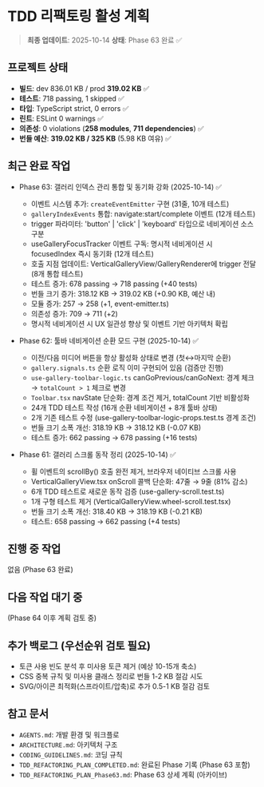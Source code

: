 # TDD 리팩토링 활성 계획

> **최종 업데이트**: 2025-10-14 **상태**: Phase 63 완료 ✅

## 프로젝트 상태

- **빌드**: dev 836.01 KB / prod **319.02 KB** ✅
- **테스트**: 718 passing, 1 skipped ✅
- **타입**: TypeScript strict, 0 errors ✅
- **린트**: ESLint 0 warnings ✅
- **의존성**: 0 violations (**258 modules**, **711 dependencies**) ✅
- **번들 예산**: **319.02 KB / 325 KB** (5.98 KB 여유) ✅

## 최근 완료 작업

- Phase 63: 갤러리 인덱스 관리 통합 및 동기화 강화 (2025-10-14) ✅
  - 이벤트 시스템 추가: `createEventEmitter` 구현 (31줄, 10개 테스트)
  - `galleryIndexEvents` 통합: navigate:start/complete 이벤트 (12개 테스트)
  - trigger 파라미터: 'button' | 'click' | 'keyboard' 타입으로 네비게이션 소스
    구분
  - useGalleryFocusTracker 이벤트 구독: 명시적 네비게이션 시 focusedIndex 즉시
    동기화 (12개 테스트)
  - 호출 지점 업데이트: VerticalGalleryView/GalleryRenderer에 trigger 전달 (8개
    통합 테스트)
  - 테스트 증가: 678 passing → 718 passing (+40 tests)
  - 번들 크기 증가: 318.12 KB → 319.02 KB (+0.90 KB, 예산 내)
  - 모듈 증가: 257 → 258 (+1, event-emitter.ts)
  - 의존성 증가: 709 → 711 (+2)
  - 명시적 네비게이션 시 UX 일관성 향상 및 이벤트 기반 아키텍처 확립

- Phase 62: 툴바 네비게이션 순환 모드 구현 (2025-10-14) ✅
  - 이전/다음 미디어 버튼을 항상 활성화 상태로 변경 (첫↔마지막 순환)
  - `gallery.signals.ts` 순환 로직 이미 구현되어 있음 (검증만 진행)
  - `use-gallery-toolbar-logic.ts` canGoPrevious/canGoNext: 경계 체크 →
    `totalCount > 1` 체크로 변경
  - `Toolbar.tsx` navState 단순화: 경계 조건 제거, totalCount 기반 비활성화
  - 24개 TDD 테스트 작성 (16개 순환 네비게이션 + 8개 툴바 상태)
  - 2개 기존 테스트 수정 (use-gallery-toolbar-logic-props.test.ts 경계 조건)
  - 번들 크기 소폭 개선: 318.19 KB → 318.12 KB (-0.07 KB)
  - 테스트 증가: 662 passing → 678 passing (+16 tests)

- Phase 61: 갤러리 스크롤 동작 정리 (2025-10-14) ✅
  - 휠 이벤트의 scrollBy() 호출 완전 제거, 브라우저 네이티브 스크롤 사용
  - VerticalGalleryView.tsx onScroll 콜백 단순화: 47줄 → 9줄 (81% 감소)
  - 6개 TDD 테스트로 새로운 동작 검증 (use-gallery-scroll.test.ts)
  - 1개 구형 테스트 제거 (VerticalGalleryView.wheel-scroll.test.tsx)
  - 번들 크기 소폭 개선: 318.40 KB → 318.19 KB (-0.21 KB)
  - 테스트: 658 passing → 662 passing (+4 tests)

## 진행 중 작업

없음 (Phase 63 완료)

## 다음 작업 대기 중

(Phase 64 이후 계획 검토 중)

## 추가 백로그 (우선순위 검토 필요)

- 토큰 사용 빈도 분석 후 미사용 토큰 제거 (예상 10-15개 축소)
- CSS 중복 규칙 및 미사용 클래스 정리로 번들 1-2 KB 절감 시도
- SVG/아이콘 최적화(스프라이트/압축)로 추가 0.5-1 KB 절감 검토

## 참고 문서

- `AGENTS.md`: 개발 환경 및 워크플로
- `ARCHITECTURE.md`: 아키텍처 구조
- `CODING_GUIDELINES.md`: 코딩 규칙
- `TDD_REFACTORING_PLAN_COMPLETED.md`: 완료된 Phase 기록 (Phase 63 포함)
- `TDD_REFACTORING_PLAN_Phase63.md`: Phase 63 상세 계획 (아카이브)
